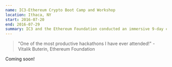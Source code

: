 ```yaml
---
name: IC3-Ethereum Crypto Boot Camp and Workshop
location: Ithaca, NY
start: 2016-07-20
end: 2016-07-29
summary: IC3 and the Ethereum Foundation conducted an immersive 9-day coding and learning experience in blockchains and smart contracts with world-leading researchers, open source developers, and students.
---
```


> "One of the most productive hackathons I have ever attended!" - Vitalik Buterin, Ethereum Foundation

Coming soon!
